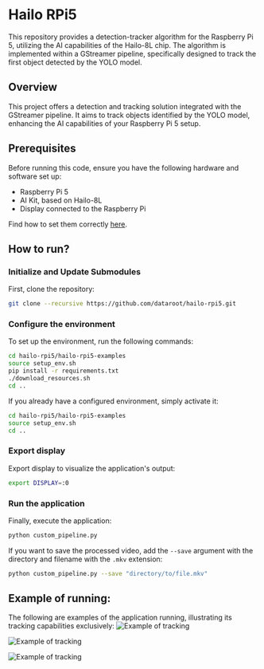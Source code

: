# Hailo RPi5

This repository provides a detection-tracker algorithm for the Raspberry Pi 5, utilizing the AI capabilities of the Hailo-8L chip. The algorithm is implemented within a GStreamer pipeline, specifically designed to track the first object detected by the YOLO model.

## Overview

This project offers a detection and tracking solution integrated with the GStreamer pipeline. It aims to track objects identified by the YOLO model, enhancing the AI capabilities of your Raspberry Pi 5 setup.

## Prerequisites

Before running this code, ensure you have the following hardware and software set up:

- Raspberry Pi 5
- AI Kit, based on Hailo-8L
- Display connected to the Raspberry Pi

Find how to set them correctly [here](https://datarootlabs.com/blog/rpi-ai-kit).

## How to run?

### Initialize and Update Submodules

First, clone the repository:
```bash
git clone --recursive https://github.com/dataroot/hailo-rpi5.git
```

### Configure the environment

To set up the environment, run the following commands:
```bash
cd hailo-rpi5/hailo-rpi5-examples
source setup_env.sh
pip install -r requirements.txt
./download_resources.sh
cd ..
```
If you already have a configured environment, simply activate it:
```bash
cd hailo-rpi5/hailo-rpi5-examples
source setup_env.sh
cd ..
```

### Export display

Export display to visualize the application's output:
```bash
export DISPLAY=:0
```

### Run the application

Finally, execute the application:
```bash
python custom_pipeline.py
```

If you want to save the processed video, add the `--save` argument with the directory and filename with the `.mkv` extension:
```bash
python custom_pipeline.py --save "directory/to/file.mkv"
```

## Example of running:
The following are examples of the application running, illustrating its tracking capabilities exclusively:
![Example of tracking](example1.gif)

![Example of tracking](example3.gif)

![Example of tracking](example2.gif)

